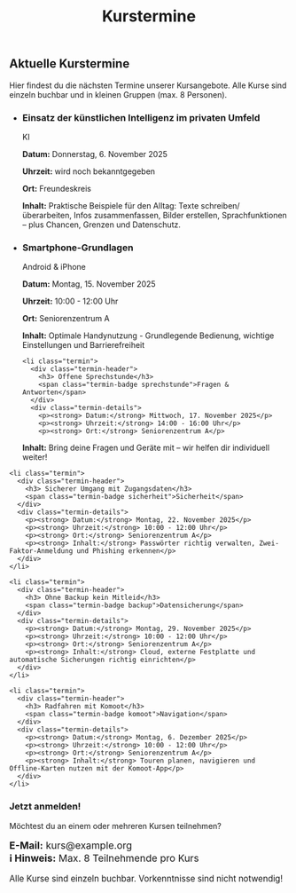 ﻿---
layout: default
title: Kurstermine
description: Aktuelle Termine für unsere IT-Kurse
---

<div class="wrap">
  <h2>Aktuelle Kurstermine</h2>
  <p>Hier findest du die nächsten Termine unserer Kursangebote. Alle Kurse sind einzeln buchbar und in kleinen Gruppen (max. 8 Personen).</p>

  <ul class="termine-list">
    <li class="termin">
      <div class="termin-header">
        <h3> Einsatz der künstlichen Intelligenz im privaten Umfeld</h3>
        <span class="termin-badge ki">KI</span>
      </div>
      <div class="termin-details">
        <p><strong> Datum:</strong> Donnerstag, 6. November 2025</p>
        <p><strong> Uhrzeit:</strong> wird noch bekanntgegeben</p>
        <p><strong> Ort:</strong> Freundeskreis</p>
        <p><strong> Inhalt:</strong> Praktische Beispiele für den Alltag: Texte schreiben/überarbeiten, Infos zusammenfassen, Bilder erstellen, Sprachfunktionen – plus Chancen, Grenzen und Datenschutz.</p>
      </div>
    </li>
    <li class="termin">
      <div class="termin-header">
        <h3> Smartphone-Grundlagen</h3>
        <span class="termin-badge">Android & iPhone</span>
      </div>
      <div class="termin-details">
        <p><strong> Datum:</strong> Montag, 15. November 2025</p>
        <p><strong> Uhrzeit:</strong> 10:00 - 12:00 Uhr</p>
        <p><strong> Ort:</strong> Seniorenzentrum A</p>
        <p><strong> Inhalt:</strong> Optimale Handynutzung - Grundlegende Bedienung, wichtige Einstellungen und Barrierefreiheit</p>
      </div>
    </li>
    
    <li class="termin">
      <div class="termin-header">
        <h3> Offene Sprechstunde</h3>
        <span class="termin-badge sprechstunde">Fragen & Antworten</span>
      </div>
      <div class="termin-details">
        <p><strong> Datum:</strong> Mittwoch, 17. November 2025</p>
        <p><strong> Uhrzeit:</strong> 14:00 - 16:00 Uhr</p>
        <p><strong> Ort:</strong> Seniorenzentrum A</p>
  <p><strong> Inhalt:</strong> Bring deine Fragen und Geräte mit – wir helfen dir individuell weiter!</p>
      </div>
    </li>
    
    <li class="termin">
      <div class="termin-header">
        <h3> Sicherer Umgang mit Zugangsdaten</h3>
        <span class="termin-badge sicherheit">Sicherheit</span>
      </div>
      <div class="termin-details">
        <p><strong> Datum:</strong> Montag, 22. November 2025</p>
        <p><strong> Uhrzeit:</strong> 10:00 - 12:00 Uhr</p>
        <p><strong> Ort:</strong> Seniorenzentrum A</p>
        <p><strong> Inhalt:</strong> Passwörter richtig verwalten, Zwei-Faktor-Anmeldung und Phishing erkennen</p>
      </div>
    </li>
    
    <li class="termin">
      <div class="termin-header">
        <h3> Ohne Backup kein Mitleid</h3>
        <span class="termin-badge backup">Datensicherung</span>
      </div>
      <div class="termin-details">
        <p><strong> Datum:</strong> Montag, 29. November 2025</p>
        <p><strong> Uhrzeit:</strong> 10:00 - 12:00 Uhr</p>
        <p><strong> Ort:</strong> Seniorenzentrum A</p>
        <p><strong> Inhalt:</strong> Cloud, externe Festplatte und automatische Sicherungen richtig einrichten</p>
      </div>
    </li>
    
    <li class="termin">
      <div class="termin-header">
        <h3> Radfahren mit Komoot</h3>
        <span class="termin-badge komoot">Navigation</span>
      </div>
      <div class="termin-details">
        <p><strong> Datum:</strong> Montag, 6. Dezember 2025</p>
        <p><strong> Uhrzeit:</strong> 10:00 - 12:00 Uhr</p>
        <p><strong> Ort:</strong> Seniorenzentrum A</p>
        <p><strong> Inhalt:</strong> Touren planen, navigieren und Offline-Karten nutzen mit der Komoot-App</p>
      </div>
    </li>
  </ul>

  <section id="anmeldung" class="cta-box">
    <h3>Jetzt anmelden!</h3>
  <p>Möchtest du an einem oder mehreren Kursen teilnehmen?</p>
    <p style="font-size: 1.1rem; margin: 1rem 0;"><strong> E-Mail:</strong> kurs@example.org<br>
    <strong>ℹ Hinweis:</strong> Max. 8 Teilnehmende pro Kurs</p>
    <p style="font-size: 0.95rem; margin-top: 1rem;">Alle Kurse sind einzeln buchbar. Vorkenntnisse sind nicht notwendig!</p>
  </section>
</div>
